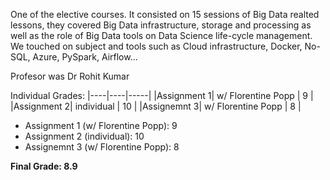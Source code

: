 One of the elective courses. It consisted on 15 sessions of Big Data realted lessons, they covered Big Data infrastructure, storage and processing as well as the role of Big Data tools on Data Science life-cycle management. We touched on subject and tools such as Cloud infrastructure, Docker, No-SQL, Azure, PySpark, Airflow...

Profesor was Dr Rohit Kumar

Individual Grades:
|----|----|-----|
|Assignment 1| w/ Florentine Popp | 9 |
|Assignment 2| individual |  10 |
|Assignemnt 3| w/ Florentine Popp | 8 |

- Assignment 1 (w/ Florentine Popp): 9
- Assignment 2 (individual): 10
- Assignemnt 3 (w/ Florentine Popp): 8

**Final Grade: 8.9**
